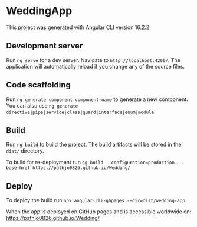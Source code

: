 # WeddingApp

This project was generated with [Angular CLI](https://github.com/angular/angular-cli) version 16.2.2.

## Development server

Run `ng serve` for a dev server. Navigate to `http://localhost:4200/`. The application will automatically reload if you change any of the source files.

## Code scaffolding

Run `ng generate component component-name` to generate a new component. You can also use `ng generate directive|pipe|service|class|guard|interface|enum|module`.

## Build

Run `ng build` to build the project. The build artifacts will be stored in the `dist/` directory.

To build for re-deployment run `ng build --configuration=production --base-href https://pathjo0826.github.io/Wedding/`

## Deploy

To deploy the build run `npx angular-cli-ghpages --dir=dist/wedding-app` 

When the app is deployed on GitHub pages and is accessible worldwide on: https://pathjo0826.github.io/Wedding/

